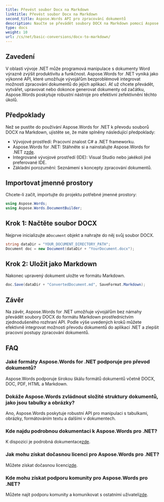 ```yaml
---
title: Převést soubor Docx na Markdown
linktitle: Převést soubor Docx na Markdown
second_title: Aspose.Words API pro zpracování dokumentů
description: Naučte se převádět soubory DOCX na Markdown pomocí Aspose.Words for .NET. Postupujte podle našeho podrobného průvodce pro bezproblémovou integraci do vašich aplikací .NET.
type: docs
weight: 10
url: /cs/net/basic-conversions/docx-to-markdown/
---
```

## Zavedení

V oblasti vývoje .NET může programová manipulace s dokumenty Word výrazně zvýšit produktivitu a funkčnost. Aspose.Words for .NET vyniká jako výkonné API, které umožňuje vývojářům bezproblémově integrovat možnosti zpracování dokumentů do jejich aplikací. Ať už chcete převádět, vytvářet, upravovat nebo dokonce generovat dokumenty od začátku, Aspose.Words poskytuje robustní nástroje pro efektivní zefektivnění těchto úkolů.

## Předpoklady

Než se pustíte do používání Aspose.Words for .NET k převodu souborů DOCX na Markdown, ujistěte se, že máte splněny následující předpoklady:

- Vývojové prostředí: Pracovní znalost C# a .NET frameworku.
- Aspose.Words for .NET: Stáhněte si a nainstalujte Aspose.Words for .NET z[zde](https://releases.aspose.com/words/net/).
- Integrované vývojové prostředí (IDE): Visual Studio nebo jakékoli jiné preferované IDE.
- Základní porozumění: Seznámení s koncepty zpracování dokumentů.

## Importovat jmenné prostory

Chcete-li začít, importujte do projektu potřebné jmenné prostory:

```csharp
using Aspose.Words;
using Aspose.Words.DocumentBuilder;
```

## Krok 1: Načtěte soubor DOCX

 Nejprve inicializujte a`Document` objekt a nahrajte do něj svůj soubor DOCX.

```csharp
string dataDir = "YOUR_DOCUMENT_DIRECTORY_PATH";
Document doc = new Document(dataDir + "YourDocument.docx");
```

## Krok 2: Uložit jako Markdown

Nakonec upravený dokument uložte ve formátu Markdown.

```csharp
doc.Save(dataDir + "ConvertedDocument.md", SaveFormat.Markdown);
```

## Závěr

Na závěr, Aspose.Words for .NET umožňuje vývojářům bez námahy převádět soubory DOCX do formátu Markdown prostřednictvím zjednodušeného rozhraní API. Podle výše uvedených kroků můžete efektivně integrovat možnosti převodu dokumentů do aplikací .NET a zlepšit pracovní postupy zpracování dokumentů.

## FAQ

### Jaké formáty Aspose.Words for .NET podporuje pro převod dokumentů?
Aspose.Words podporuje širokou škálu formátů dokumentů včetně DOCX, DOC, PDF, HTML a Markdown.

### Dokáže Aspose.Words zvládnout složité struktury dokumentů, jako jsou tabulky a obrázky?
Ano, Aspose.Words poskytuje robustní API pro manipulaci s tabulkami, obrázky, formátováním textu a dalšími v dokumentech.

### Kde najdu podrobnou dokumentaci k Aspose.Words pro .NET?
 K dispozici je podrobná dokumentace[zde](https://reference.aspose.com/words/net/).

### Jak mohu získat dočasnou licenci pro Aspose.Words pro .NET?
Můžete získat dočasnou licenci[zde](https://purchase.aspose.com/temporary-license/).

### Kde mohu získat podporu komunity pro Aspose.Words pro .NET?
 Můžete najít podporu komunity a komunikovat s ostatními uživateli[zde](https://forum.aspose.com/c/words/8).
